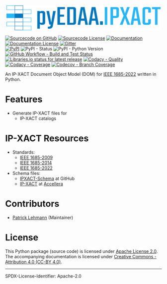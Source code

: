 <p align="center">
  <a title="edaa-org.github.io/pyEDAA.IPXACT" href="https://edaa-org.github.io/pyEDAA.IPXACT"><img height="80px" src="doc/_static/logo.svg"/></a>
</p>

[![Sourcecode on GitHub](https://img.shields.io/badge/pyEDAA-IPXACT-29b6f6.svg?longCache=true&style=flat-square&logo=GitHub&labelColor=0277bd)](https://GitHub.com/edaa-org/pyEDAA.IPXACT)
[![Sourcecode License](https://img.shields.io/pypi/l/pyEDAA.IPXACT?longCache=true&style=flat-square&logo=Apache&label=code)](LICENSE.md)
[![Documentation](https://img.shields.io/website?longCache=true&style=flat-square&label=edaa-org.github.io%2FpyEDAA.IPXACT&logo=GitHub&logoColor=fff&up_color=blueviolet&up_message=Read%20now%20%E2%9E%9A&url=https%3A%2F%2Fedaa-org.github.io%2FpyEDAA.IPXACT%2Findex.html)](https://edaa-org.github.io/pyEDAA.IPXACT/)
[![Documentation License](https://img.shields.io/badge/doc-CC--BY%204.0-green?longCache=true&style=flat-square&logo=CreativeCommons&logoColor=fff)](LICENSE.md)
[![Gitter](https://img.shields.io/badge/chat-on%20gitter-4db797.svg?longCache=true&style=flat-square&logo=gitter&logoColor=e8ecef)](https://gitter.im/hdl/community)  
[![PyPI](https://img.shields.io/pypi/v/pyEDAA.IPXACT?longCache=true&style=flat-square&logo=PyPI&logoColor=FBE072)](https://pypi.org/project/pyEDAA.IPXACT/)
![PyPI - Status](https://img.shields.io/pypi/status/pyEDAA.IPXACT?longCache=true&style=flat-square&logo=PyPI&logoColor=FBE072)
![PyPI - Python Version](https://img.shields.io/pypi/pyversions/pyEDAA.IPXACT?longCache=true&style=flat-square&logo=PyPI&logoColor=FBE072)  
[![GitHub Workflow - Build and Test Status](https://img.shields.io/github/actions/workflow/status/edaa-org/pyEDAA.IPXACT/Pipeline.yml?longCache=true&style=flat-square&label=Build%20and%20Test&logo=GitHub%20Actions&logoColor=FFFFFF)](https://GitHub.com/edaa-org/pyEDAA.IPXACT/actions/workflows/Pipeline.yml)
[![Libraries.io status for latest release](https://img.shields.io/librariesio/release/pypi/pyEDAA.IPXACT?longCache=true&style=flat-square&logo=Libraries.io&logoColor=fff)](https://libraries.io/github/edaa-org/pyEDAA.IPXACT)
[![Codacy - Quality](https://img.shields.io/codacy/grade/c924eeffd4cc49ed9ebbbe3a89b6fa76?longCache=true&style=flat-square&logo=Codacy)](https://app.codacy.com/gh/edaa-org/pyEDAA.IPXACT)
[![Codacy - Coverage](https://img.shields.io/codacy/coverage/c924eeffd4cc49ed9ebbbe3a89b6fa76?longCache=true&style=flat-square&logo=Codacy)](https://app.codacy.com/gh/edaa-org/pyEDAA.IPXACT)
[![Codecov - Branch Coverage](https://img.shields.io/codecov/c/github/edaa-org/pyEDAA.IPXACT?longCache=true&style=flat-square&logo=Codecov)](https://codecov.io/gh/edaa-org/pyEDAA.IPXACT)

<!--
[![Dependent repos (via libraries.io)](https://img.shields.io/librariesio/dependent-repos/pypi/pyEDAA.IPXACT?longCache=true&style=flat-square&logo=GitHub)](https://GitHub.com/edaa-org/pyEDAA.IPXACT/network/dependents)
[![Requires.io](https://img.shields.io/requires/github/edaa-org/pyEDAA.IPXACT?longCache=true&style=flat-square)](https://requires.io/github/EDAA-ORG/pyEDAA.IPXACT/requirements/?branch=main)
[![Libraries.io SourceRank](https://img.shields.io/librariesio/sourcerank/pypi/pyEDAA.IPXACT?longCache=true&style=flat-square)](https://libraries.io/github/edaa-org/pyEDAA.IPXACT/sourcerank)
-->

An IP-XACT Document Object Model (DOM) for [IEEE 1685-2022][IEEE-1685-2022] written in Python.

# Features

* Generate IP-XACT files for
  * IP-XACT catalogs


# IP-XACT Resources

* Standards:
  * [IEEE 1685-2009][IEEE-1685-2009]
  * [IEEE 1685-2014][IEEE-1685-2014]
  * [IEEE 1685-2022][IEEE-1685-2022]
* Schema files:
  * [IPXACT-Schema](https://github.com/edaa-org/IPXACT-Schema) at GitHub
  * [IP-XACT][IPXACT] at [Accellera][Accellera]


# Contributors

* [Patrick Lehmann](https://github.com/Paebbels) (Maintainer)


# License

This Python package (source code) is licensed under [Apache License 2.0](LICENSE.md).  
The accompanying documentation is licensed under [Creative Commons - Attribution 4.0 (CC-BY 4.0)](doc/Doc-License.rst).

-------------------------
SPDX-License-Identifier: Apache-2.0


[IEEE-1685-2009]: https://standards.ieee.org/findstds/standard/1685-2009.html
[IEEE-1685-2014]: https://standards.ieee.org/findstds/standard/1685-2014.html
[IEEE-1685-2022]: https://standards.ieee.org/findstds/standard/1685-2022.html
[IPXACT]:         http://accellera.org/downloads/standards/ip-xact
[Accellera]:      http://accellera.org
